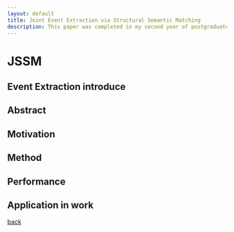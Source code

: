 ```yaml
---
layout: default
title: Joint Event Extraction via Structural Semantic Matching
description: This paper was completed in my second year of postgraduate study but was not published
---
```


# JSSM

## Event Extraction introduce



## Abstract



## Motivation



## Method



## Performance




## Application in work

[back](./)
